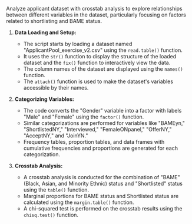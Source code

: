 Analyze applicant dataset with crosstab analysis to explore relationships between different variables in the dataset, particularly focusing on factors related to shortlisting and BAME status.

1. **Data Loading and Setup:**
   - The script starts by loading a dataset named "ApplicantPool_exercise_v2.csv" using the `read.table()` function.
   - It uses the `str()` function to display the structure of the loaded dataset and the `fix()` function to interactively view the data.
   - The column names of the dataset are displayed using the `names()` function.
   - The `attach()` function is used to make the dataset's variables accessible by their names.

2. **Categorizing Variables:**
   - The code converts the "Gender" variable into a factor with labels "Male" and "Female" using the `factor()` function.
   - Similar categorizations are performed for variables like "BAMEyn," "ShortlistedNY," "Interviewed," "FemaleONpanel," "OfferNY," "AcceptNY," and "JoinYN."
   - Frequency tables, proportion tables, and data frames with cumulative frequencies and proportions are generated for each categorization.

3. **Crosstab Analysis:**
   - A crosstab analysis is conducted for the combination of "BAME" (Black, Asian, and Minority Ethnic) status and "Shortlisted" status using the `table()` function.
   - Marginal proportions for BAME status and Shortlisted status are calculated using the `margin.table()` function.
   - A chi-squared test is performed on the crosstab results using the `chisq.test()` function.

